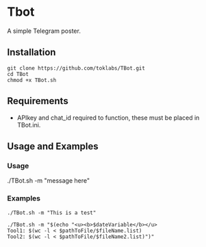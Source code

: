 # Tbot</br>
A simple Telegram poster.</br>
## Installation</br>
```
git clone https://github.com/toklabs/TBot.git
cd TBot
chmod +x TBot.sh
```
## Requirements</br>
* APIkey and chat_id required to function, these must be placed in TBot.ini.</br>

## Usage and Examples</br>

### Usage</br>
./TBot.sh -m "message here"
### Examples
```
./TBot.sh -m "This is a test"
```

```
./TBot.sh -m "$(echo "<u><b>$dateVariable</b></u>
Tool1: $(wc -l < $pathToFile/$fileName.list)
Tool2: $(wc -l < $pathToFile/$fileName2.list)")"
```